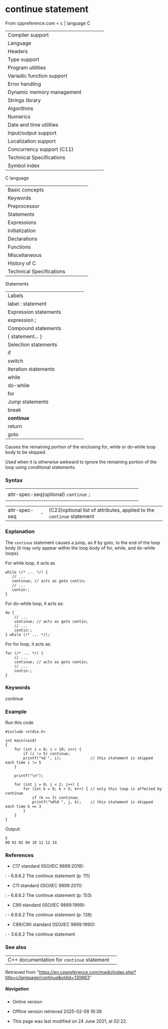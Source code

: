 # continue statement

From cppreference.com
< c‎ | language
 C

|  |  |  |  |  |
| --- | --- | --- | --- | --- |
| Compiler support | | | | |
| Language | | | | |
| Headers | | | | |
| Type support | | | | |
| Program utilities | | | | |
| Variadic function support | | | | |
| Error handling | | | | |
| Dynamic memory management | | | | |
| Strings library | | | | |
| Algorithms | | | | |
| Numerics | | | | |
| Date and time utilities | | | | |
| Input/output support | | | | |
| Localization support | | | | |
| Concurrency support (C11) | | | | |
| Technical Specifications | | | | |
| Symbol index | | | | |

 C language

|  |  |  |  |  |
| --- | --- | --- | --- | --- |
| Basic concepts | | | | |
| Keywords | | | | |
| Preprocessor | | | | |
| Statements | | | | |
| Expressions | | | | |
| Initialization | | | | |
| Declarations | | | | |
| Functions | | | | |
| Miscellaneous | | | | |
| History of C | | | | |
| Technical Specifications | | | | |

 Statements

|  |  |  |  |  |
| --- | --- | --- | --- | --- |
| Labels | | | | |
| label : statement | | | | |
| Expression statements | | | | |
| expression ; | | | | |
| Compound statements | | | | |
| { statement... } | | | | |
| Selection statements | | | | |
| if | | | | |
| switch | | | | |
| Iteration statements | | | | |
| while | | | | |
| do-while | | | | |
| for | | | | |
| Jump statements | | | | |
| break | | | | |
| ****continue**** | | | | |
| return | | | | |
| goto | | | | |

Causes the remaining portion of the enclosing for, while or  do-while loop body to be skipped.

Used when it is otherwise awkward to ignore the remaining portion of the loop using conditional statements.

### Syntax

|  |  |  |  |  |  |  |  |  |  |
| --- | --- | --- | --- | --- | --- | --- | --- | --- | --- |
|  | | | | | | | | | |
| attr-spec-seq(optional) `continue` `;` |  |  |
|  | | | | | | | | | |

|  |  |  |
| --- | --- | --- |
| attr-spec-seq | - | (C23)optional list of attributes, applied to the `continue` statement |

### Explanation

The `continue` statement causes a jump, as if by goto, to the end of the loop body (it may only appear within the loop body of for, while, and do-while loops).

For while loop, it acts as

```
while (/* ... */) {
   // ... 
   continue; // acts as goto contin;
   // ... 
   contin:;
}

```

For do-while loop, it acts as:

```
do {
    // ... 
    continue; // acts as goto contin;
    // ... 
    contin:;
} while (/* ... */);

```

For for loop, it acts as:

```
for (/* ... */) {
    // ... 
    continue; // acts as goto contin;
    // ... 
    contin:;
}

```

### Keywords

continue

### Example

Run this code

```
#include <stdio.h>
 
int main(void) 
{
    for (int i = 0; i < 10; i++) {
        if (i != 5) continue;
        printf("%d ", i);             // this statement is skipped each time i != 5
    }
 
    printf("\n");
 
    for (int j = 0; j < 2; j++) {
        for (int k = 0; k < 5; k++) { // only this loop is affected by continue
            if (k == 3) continue;
            printf("%d%d ", j, k);    // this statement is skipped each time k == 3
        }
    }
}

```

Output:

```
5
00 01 02 04 10 11 12 14

```

### References

- C17 standard (ISO/IEC 9899:2018):

:   - 6.8.6.2 The continue statement (p: 111)

- C11 standard (ISO/IEC 9899:2011):

:   - 6.8.6.2 The continue statement (p: 153)

- C99 standard (ISO/IEC 9899:1999):

:   - 6.8.6.2 The continue statement (p: 138)

- C89/C90 standard (ISO/IEC 9899:1990):

:   - 3.6.6.2 The continue statement

### See also

|  |  |
| --- | --- |
| C++ documentation for `continue` statement | |

Retrieved from "<https://en.cppreference.com/mwiki/index.php?title=c/language/continue&oldid=130663>"

##### Navigation

- Online version
- Offline version retrieved 2025-02-09 16:39.

- This page was last modified on 24 June 2021, at 02:22.